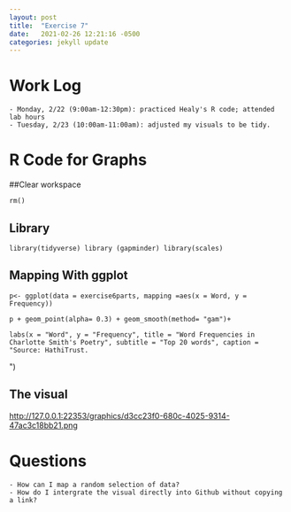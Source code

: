 ```yaml
---
layout: post
title:  "Exercise 7"
date:   2021-02-26 12:21:16 -0500
categories: jekyll update
---
```

# Work Log

    - Monday, 2/22 (9:00am-12:30pm): practiced Healy's R code; attended lab hours
    - Tuesday, 2/23 (10:00am-11:00am): adjusted my visuals to be tidy.

# R Code for Graphs
##Clear workspace


```
rm()
```

## Library


```
library(tidyverse) library (gapminder) library(scales)
```

## Mapping With ggplot


```
p<- ggplot(data = exercise6parts, mapping =aes(x = Word, y = Frequency))

p + geom_point(alpha= 0.3) + geom_smooth(method= "gam")+

labs(x = "Word", y = "Frequency", title = "Word Frequencies in Charlotte Smith's Poetry", subtitle = "Top 20 words", caption = "Source: HathiTrust.
```
")
## The visual

http://127.0.0.1:22353/graphics/d3cc23f0-680c-4025-9314-47ac3c18bb21.png

# Questions

    - How can I map a random selection of data?
    - How do I intergrate the visual directly into Github without copying a link?
